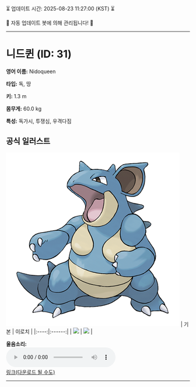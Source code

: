 
⏳ 업데이트 시간: 2025-08-23 11:27:00 (KST) ⏳

🤖 자동 업데이트 봇에 의해 관리됩니다! 🤖

---

# 니드퀸 (ID: 31)
**영어 이름:** Nidoqueen

**타입:** 독, 땅

**키:** 1.3 m

**몸무게:** 60.0 kg

**특성:** 독가시, 투쟁심, 우격다짐

## 공식 일러스트
![](https://raw.githubusercontent.com/PokeAPI/sprites/master/sprites/pokemon/other/official-artwork/31.png)
| 기본 | 이로치 |
|:----:|:------:|
| <img src="http://play.pokemonshowdown.com/sprites/ani/nidoqueen.gif" width="200"> | <img src="http://play.pokemonshowdown.com/sprites/ani-shiny/nidoqueen.gif" width="200"> |

**울음소리:**<br><audio controls src="https://raw.githubusercontent.com/PokeAPI/cries/main/cries/pokemon/latest/31.ogg"></audio><br> [링크(다운로드 될 수도)](https://raw.githubusercontent.com/PokeAPI/cries/main/cries/pokemon/latest/31.ogg)


---
